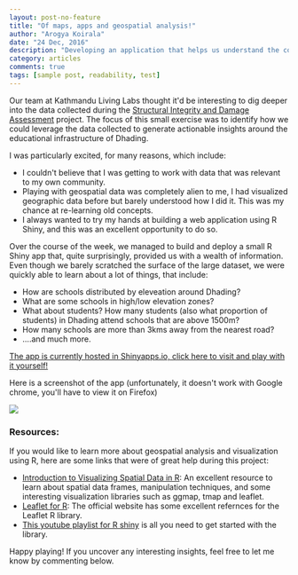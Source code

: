 ```yaml
---
layout: post-no-feature
title: "Of maps, apps and geospatial analysis!"
author: "Arogya Koirala"
date: "24 Dec, 2016"
description: "Developing an application that helps us understand the condition of schools in Dhading"
category: articles
comments: true
tags: [sample post, readability, test]
---
```


Our team at Kathmandu Living Labs thought it'd be interesting to dig deeper into the data collected during the [Structural Integrity and Damage Assessment](http://www.kathmandulivinglabs.org/projects/structural-integrity-and-damage-assessment) project. The focus of this small exercise was to identify how we could leverage the data collected to generate actionable insights around the educational infrastructure of Dhading. 

I was particularly excited, for many reasons, which include:

* I couldn't believe that I was getting to work with data that was relevant to my own community. 
* Playing with geospatial data was completely alien to me, I had visualized geographic data before but barely understood how I did it. This was my chance at re-learning old concepts.
* I always wanted to try my hands at building a web application using R Shiny, and this was an excellent opportunity to do so.

Over the course of the week, we managed to build and deploy a small R Shiny app that, quite surprisingly, provided us with a wealth of information. Even though we barely scratched the surface of the large dataset, we were quickly able to learn about a lot of things, that include:

* How are schools distributed by eleveation around Dhading? 
* What are some schools in high/low elevation zones?
* What about students? How many students (also what proportion of students) in Dhading attend schools that are above 1500m?
* How many schools are more than 3kms away from the nearest road?
* ....and much more.

[The app is currently hosted in Shinyapps.io, click here to visit and play with it yourself!](https://arkoblog.shinyapps.io/app_dhading_survey/) 

Here is a screenshot of the app (unfortunately, it doesn't work with Google chrome, you'll have to view it on Firefox)

<img src="https://cloud.githubusercontent.com/assets/24402285/21640745/555bfbee-d29f-11e6-9b74-c8ae66e63620.PNG"/>

### Resources: 
If you would like to learn more about geospatial analysis and visualization using R, here are some links that were of great help during this project:

* [Introduction to Visualizing Spatial Data in R](https://cran.r-project.org/doc/contrib/intro-spatial-rl.pdf): An excellent resource to learn about spatial data frames, manipulation techniques, and some interesting visualization libraries such as ggmap, tmap and leaflet.
* [Leaflet for R](https://rstudio.github.io/leaflet/): The official website has some excellent refernces for the Leaflet R library.
* [This youtube playlist for R shiny](https://www.youtube.com/playlist?list=PL6wLL_RojB5xNOhe2OTSd-DPkMLVY9DfB) is all you need to get started with the library.

Happy playing! If you uncover any interesting insights, feel free to let me know by commenting below.
